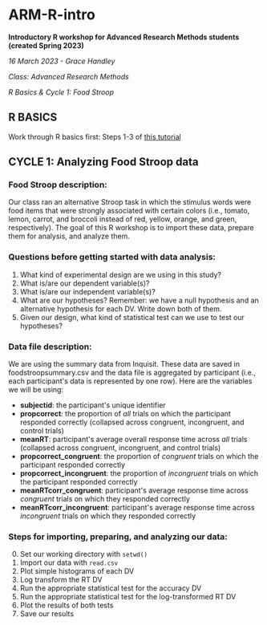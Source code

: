 # ARM-R-intro
**Introductory R workshop for Advanced Research Methods students (created Spring 2023)**

*16 March 2023 - Grace Handley*

*Class: Advanced Research Methods*

*R Basics & Cycle 1: Food Stroop*

## R BASICS

Work through R basics first: Steps 1-3 of [this tutorial](https://www.jcu.edu.au/__data/assets/pdf_file/0004/1188310/R-Studio-Basics.pdf)

## CYCLE 1: Analyzing Food Stroop data

### Food Stroop description:
Our class ran an alternative Stroop task in which the stimulus words were food items that were strongly associated with certain colors (i.e., tomato, lemon, carrot, and broccoli instead of red, yellow, orange, and green, respectively). The goal of this R workshop is to import these data, prepare them for analysis, and analyze them. 

### Questions before getting started with data analysis:
1. What kind of experimental design are we using in this study?
2. What is/are our dependent variable(s)?
3. What is/are our independent variable(s)?
4. What are our hypotheses? Remember: we have a null hypothesis and an alternative hypothesis for each DV. Write down both of them.
5. Given our design, what kind of statistical test can we use to test our hypotheses?

### Data file description:
We are using the summary data from Inquisit. These data are saved in foodstroopsummary.csv and the data file is aggregated by participant (i.e., each participant's data is represented by one row). Here are the variables we will be using:
- **subjectid**: the participant's unique identifier
- **propcorrect**: the proportion of *all* trials on which the participant responded correctly (collapsed across congruent, incongruent, and control trials)
- **meanRT**: participant's average overall response time across *all* trials (collapsed across congruent, incongruent, and control trials)
- **propcorrect_congruent**: the proportion of *congruent* trials on which the participant responded correctly
- **propcorrect_incongruent**: the proportion of *incongruent* trials on which the participant responded correctly
- **meanRTcorr_congruent**: participant's average response time across *congruent* trials on which they responded correctly
- **meanRTcorr_incongruent**: participant's average response time across *incongruent* trials on which they responded correctly

### Steps for importing, preparing, and analyzing our data:
0. Set our working directory with `setwd()`
1. Import our data with `read.csv`
2. Plot simple histograms of each DV
3. Log transform the RT DV
4. Run the appropriate statistical test for the accuracy DV
5. Run the appropriate statistical test for the log-transformed RT DV
6. Plot the results of both tests
7. Save our results
